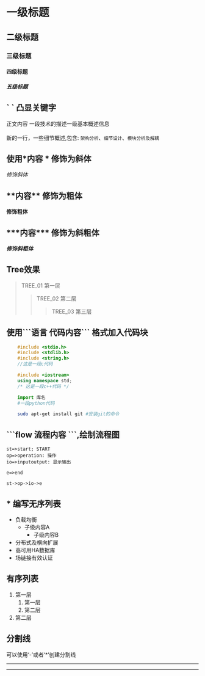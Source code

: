 # 一级标题
## 二级标题
### 三级标题
#### 四级标题
##### 五级标题


## \` \` 凸显关键字
正文内容 一段技术的描述一级基本概述信息 </br></br>
新的一行，一些细节概述,包含: `架构分析`、`细节设计`、`模块分析及解耦`

## 使用\*内容 \* 修饰为斜体
*修饰斜体*

## \*\*内容\*\* 修饰为粗体
**修饰粗体**

## \*\*\*内容\*\*\* 修饰为斜粗体
***修饰斜粗体***

## Tree效果
> TREE_01 第一层
>> TREE_02 第二层
>>> TREE_03 第三层

## 使用\`\`\`语言 代码内容\`\`\` 格式加入代码块

```c
	#include <stdio.h>
	#include <stdlib.h>
	#include <string.h>
	//这是一段c代码
```

```cpp
	#include <iostream>
	using namespace std;
	/* 这是一段c++代码 */
```
```python
	import 库名
	#一段python代码
```
```bash
	sudo apt-get install git #安装git的命令
```

## \`\`\`flow 流程内容 \`\`\`,绘制流程图

```flow
st=>start; START
op=>operation: 操作
io=>inputoutput: 显示输出

e=>end

st->op->io->e
```

## \* 编写无序列表

* 负载均衡
	* 子级内容A
		* 子级内容B
* 分布式及横向扩展
* 高可用HA数据库
* 场链接有效认证

## 有序列表

1. 第一层
	1. 第一层
	2. 第二层
2. 第二层

## 分割线

可以使用‘-’或者‘*’创建分割线</br>

- - -
* * *
